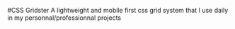 #CSS Gridster
A lightweight and mobile first css grid system that I use daily in my personnal/professionnal projects
